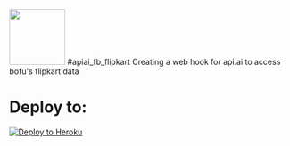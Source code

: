 <img src="https://cdn.dribbble.com/users/123162/screenshots/1261058/logo_1x.png" height="100px" />
#apiai_fb_flipkart
Creating a web hook for api.ai to access bofu's flipkart data

# Deploy to:
[![Deploy to Heroku](https://www.herokucdn.com/deploy/button.svg)](https://heroku.com/deploy)
